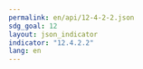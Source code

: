 ```yaml
---
permalink: en/api/12-4-2-2.json
sdg_goal: 12
layout: json_indicator
indicator: "12.4.2.2"
lang: en
---
```

